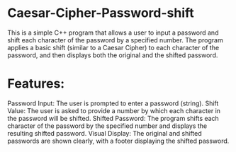 # Caesar-Cipher-Password-shift
This is a simple C++ program that allows a user to input a password and shift each character of the password by a specified number. The program applies a basic shift (similar to a Caesar Cipher) to each character of the password, and then displays both the original and the shifted password.

# Features:
Password Input: The user is prompted to enter a password (string).
Shift Value: The user is asked to provide a number by which each character in the password will be shifted.
Shifted Password: The program shifts each character of the password by the specified number and displays the resulting shifted password.
Visual Display: The original and shifted passwords are shown clearly, with a footer displaying the shifted password.
